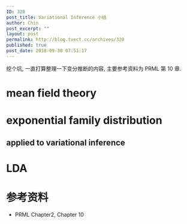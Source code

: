 ```yaml
---
ID: 320
post_title: Variational Inference 小结
author: Chin
post_excerpt: ""
layout: post
permalink: http://blog.tvect.cc/archives/320
published: true
post_date: 2018-09-30 07:51:17
---
```

挖个坑, 一直打算整理一下变分推断的内容, 主要参考资料为 PRML 第 10 章.

<!--more-->

<h1>mean field theory</h1>

<h1>exponential family distribution</h1>

<h2>applied to variational inference</h2>

<h1>LDA</h1>

<h1>参考资料</h1>

<ul>
<li>PRML Chapter2, Chapter 10</li>
</ul>